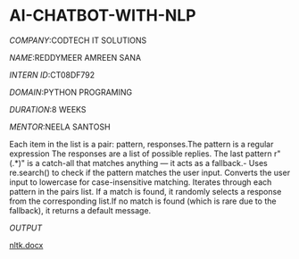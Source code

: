 # AI-CHATBOT-WITH-NLP

*COMPANY*:CODTECH IT SOLUTIONS

*NAME*:REDDYMEER AMREEN SANA

*INTERN ID*:CT08DF792

*DOMAIN*:PYTHON PROGRAMING

*DURATION*:8 WEEKS

*MENTOR*:NEELA SANTOSH

Each item in the list is a pair: pattern, responses.The pattern is a regular expression The responses are a list of possible replies. The last pattern r"(.*)" is a catch-all that matches anything — it acts as a fallback.- Uses re.search() to check if the pattern matches the user input. Converts the user input to lowercase for case-insensitive matching. Iterates through each pattern in the pairs list.
 If a match is found, it randomly selects a response from the corresponding list.If no match is found (which is rare due to the fallback), it returns a default message.

 *OUTPUT*

 [nltk.docx](https://github.com/user-attachments/files/21101722/nltk.docx)


